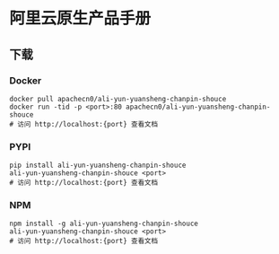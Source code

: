 # 阿里云原生产品手册

## 下载

### Docker

```
docker pull apachecn0/ali-yun-yuansheng-chanpin-shouce
docker run -tid -p <port>:80 apachecn0/ali-yun-yuansheng-chanpin-shouce
# 访问 http://localhost:{port} 查看文档
```

### PYPI

```
pip install ali-yun-yuansheng-chanpin-shouce
ali-yun-yuansheng-chanpin-shouce <port>
# 访问 http://localhost:{port} 查看文档
```

### NPM

```
npm install -g ali-yun-yuansheng-chanpin-shouce
ali-yun-yuansheng-chanpin-shouce <port>
# 访问 http://localhost:{port} 查看文档
```